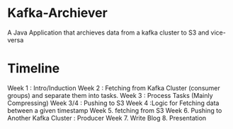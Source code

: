 # Kafka-Archiever
A Java Application that archieves data from a kafka cluster to S3 and vice-versa

# Timeline
Week 1 : Intro/Induction
Week 2 : Fetching from Kafka Cluster (consumer groups) and separate them into tasks.
Week 3 : Process Tasks (Mainly Compressing)
Week 3/4 : Pushing to S3 
Week 4 :Logic for Fetching data between a given timestamp
Week 5. fetching from S3
Week 6. Pushing to Another Kafka Cluster : Producer 
Week 7. Write Blog
8. Presentation 

